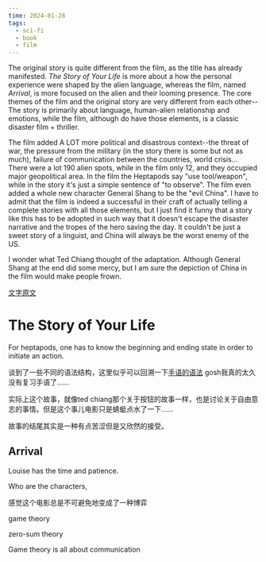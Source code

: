 ```yaml
---
time: 2024-01-28
tags:
  - sci-fi
  - book
  - film
---
```

The original story is quite different from the film, as the title has already manifested. *The Story of Your Life* is more about a how the personal experience were shaped by the alien language, whereas the film, named *Arrival*, is more focused on the alien and their looming presence. The core themes of the film and the original story are very different from each other-- The story is primarily about language, human-alien relationship and emotions, while the film, although do have those elements, is a classic disaster film + thriller.

The film added A LOT more political and disastrous context--the threat of war, the pressure from the military (in the story there is some but not as much), failure of communication between the countries, world crisis... There were a lot 190 alien spots, while in the film only 12, and they occupied major geopolitical area. In the film the Heptapods say "use tool/weapon", while in the story it's just a simple sentence of "to observe". The film even added a whole new character General Shang to be the "evil China". I have to admit that the film is indeed a successful in their craft of actually telling a complete stories with all those elements, but I just find it funny that a story like this has to be adopted in such way that it doesn't escape the disaster narrative and the tropes of the hero saving the day. It couldn't be just a sweet story of a linguist, and China will always be the worst enemy of the US. 

I wonder what Ted Chiang thought of the adaptation. Although General Shang at the end did some mercy, but I am sure the depiction of China in the film would make people frown. 

[文字原文](https://raley.english.ucsb.edu/wp-content/uploads/Reading/Chiang-story.pdf)


# The Story of Your Life

For heptapods, one has to know the beginning and ending state in order to initiate an action. 

谈到了一些不同的语法结构，这里似乎可以回溯一下[手语的语法](https://www.sohu.com/a/325445557_100290627#google_vignette) gosh我真的太久没有复习手语了…… 

实际上这个故事，就像ted chiang那个关于按钮的故事一样，也是讨论关于自由意志的事情。但是这个事儿电影只是蜻蜓点水了一下…… 

故事的结尾其实是一种有点苦涩但是又欣然的接受。

## Arrival

Louise has the time and patience. 

Who are the characters, 

感觉这个电影总是不可避免地变成了一种博弈

game theory


zero-sum theory

Game theory is all about communication

